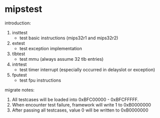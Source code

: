# mipstest

introduction:
1. insttest
    * test basic instructions (mips32r1 and mips32r2)
2. extest
    * test exception implementation
3. tlbtest
    * test mmu (always assume 32 tlb entries)
4. intrtest
    * test timer interrupt (especially occurred in delayslot or exception)
5. fputest
    * test fpu instructions

migrate notes:

1. All testcases will be loaded into 0xBFC00000 - 0xBFCFFFFF.
2. When encounter test failure, framework will write 1 to 0xB0000000
3. After passing all testcases, value 0 will be written to 0xB0000000
